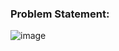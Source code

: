 ### Problem Statement:

![image](https://user-images.githubusercontent.com/35657846/177050969-983d441d-533d-42b2-adcf-6f1ade4707ba.png)

